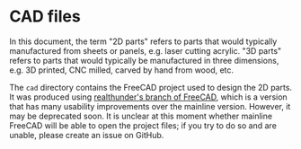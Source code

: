 # CAD files

In this document, the term "2D parts" refers to parts that would typically manufactured from sheets or panels, e.g. laser cutting acrylic. "3D parts" refers to parts that would typically be manufactured in three dimensions, e.g. 3D printed, CNC milled, carved by hand from wood, etc.

The `cad` directory contains the FreeCAD project used to design the 2D parts. It was produced using [realthunder's branch of FreeCAD](https://github.com/realthunder/FreeCAD/tree/LinkStage3), which is a version that has many usability improvements over the mainline version. However, it may be deprecated soon. It is unclear at this moment whether mainline FreeCAD will be able to open the project files; if you try to do so and are unable, please create an issue on GitHub.
